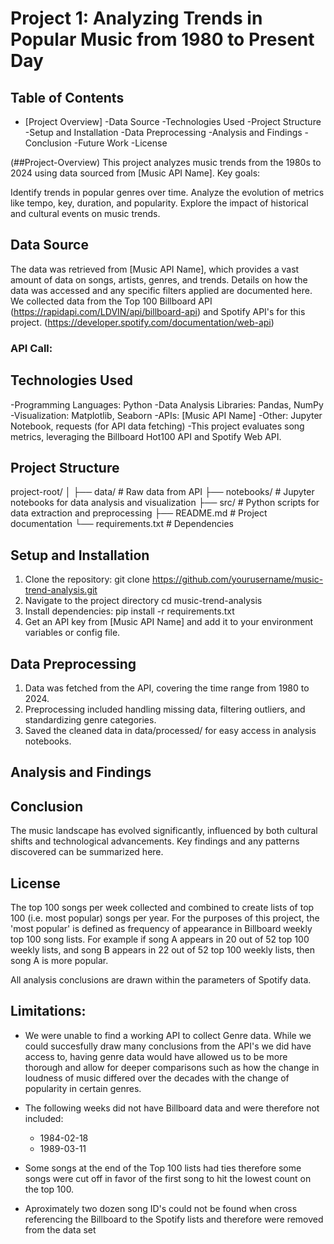 # Project 1: Analyzing Trends in Popular Music from 1980 to Present Day

## Table of Contents
- [Project Overview]
-Data Source
-Technologies Used
-Project Structure
-Setup and Installation
-Data Preprocessing
-Analysis and Findings
-Conclusion
-Future Work
-License

(##Project-Overview)
This project analyzes music trends from the 1980s to 2024 using data sourced from [Music API Name]. Key goals:

Identify trends in popular genres over time.
Analyze the evolution of metrics like tempo, key, duration, and popularity.
Explore the impact of historical and cultural events on music trends.

## Data Source
The data was retrieved from [Music API Name], which provides a vast amount of data on songs, artists, genres, and trends. Details on how the data was accessed and any specific filters applied are documented here.
We collected data from the Top 100 Billboard API (https://rapidapi.com/LDVIN/api/billboard-api) and Spotify API's for this project. (https://developer.spotify.com/documentation/web-api) 

### API Call:

## Technologies Used
-Programming Languages: Python
-Data Analysis Libraries: Pandas, NumPy
-Visualization: Matplotlib, Seaborn
-APIs: [Music API Name]
-Other: Jupyter Notebook, requests (for API data fetching)
-This project evaluates song metrics, leveraging the Billboard Hot100 API and Spotify Web API. 

## Project Structure
project-root/
│
├── data/                # Raw data from API
├── notebooks/           # Jupyter notebooks for data analysis and visualization
├── src/                 # Python scripts for data extraction and preprocessing
├── README.md            # Project documentation
└── requirements.txt     # Dependencies

## Setup and Installation
1. Clone the repository:
git clone https://github.com/yourusername/music-trend-analysis.git
2. Navigate to the project directory
cd music-trend-analysis
3. Install dependencies:
pip install -r requirements.txt
4. Get an API key from [Music API Name] and add it to your environment variables or config file.

## Data Preprocessing
1. Data was fetched from the API, covering the time range from 1980 to 2024.
2. Preprocessing included handling missing data, filtering outliers, and standardizing genre categories.
3. Saved the cleaned data in data/processed/ for easy access in analysis notebooks.

## Analysis and Findings

## Conclusion
The music landscape has evolved significantly, influenced by both cultural shifts and technological advancements. Key findings and any patterns discovered can be summarized here.
## License

The top 100 songs per week collected and combined to create lists of top 100 (i.e. most popular) songs per year. For the purposes of this project, the 'most popular' is defined as frequency of appearance in Billboard weekly top 100 song lists. For example if song A appears in 20 out of 52 top 100 weekly lists, and song B appears in 22 out of 52 top 100 weekly lists, then song A is more popular.






All analysis conclusions are drawn within the parameters of Spotify data. 



## Limitations:
- We were unable to find a working API to collect Genre data. While we could succesfully draw many conclusions from the API's we did have access to, having genre data would have allowed us to be more thorough and allow for deeper comparisons such as how the change in loudness of music differed over the decades with the change of popularity in certain genres.

- The following weeks did not have Billboard data and were therefore not included:
    - 1984-02-18
    - 1989-03-11
 
- Some songs at the end of the Top 100 lists had ties therefore some songs were cut off in favor of the first song to hit the lowest count on the top 100.
- Aproximately two dozen song ID's could not be found when cross referencing the Billboard to the Spotify lists and therefore were removed from the data set
